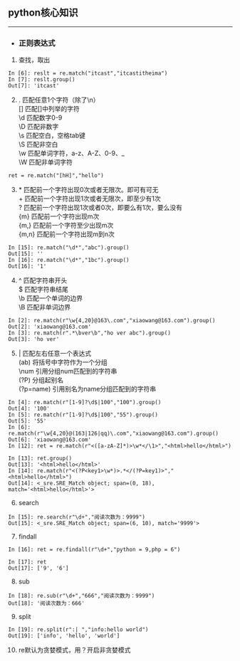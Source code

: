 ## python核心知识
********************
- ### 正则表达式
1. 查找，取出<br>
```
In [6]: reslt = re.match("itcast","itcastitheima")
In [7]: reslt.group()
Out[7]: 'itcast'
```
2. .   匹配任意1个字符（除了\n）<br>
[]   匹配[]中列举的字符<br>
\d   匹配数字0-9<br>
\D   匹配非数字<br>
\s   匹配空白，空格tab键<br>
\S   匹配非空白<br>
\w   匹配单词字符，a-z、A-Z、0-9、_<br>
\W   匹配非单词字符<br>
```
ret = re.match("[hH]","hello")
```
3. \*   匹配前一个字符出现0次或者无限次。即可有可无<br>
\+   匹配前一个字符出现1次或者无限次，即至少有1次<br>
?   匹配前一个字符出现1次或者0次，即要么有1次，要么没有<br>
{m}   匹配前一个字符出现m次<br>
{m,}   匹配前一个字符至少出现m次<br>
{m,n}   匹配前一个字符出现m到n次<br>
```
In [15]: re.match("\d*","abc").group()
Out[15]: ''
In [16]: re.match("\d*","1bc").group()
Out[16]: '1'
```
4. ^ 匹配字符串开头<br>
$ 匹配字符串结尾<br>
\b 匹配一个单词的边界<br>
\B 匹配非单词边界<br>
```
In [2]: re.match(r"\w{4,20}@163\.com","xiaowang@163.com").group()
Out[2]: 'xiaowang@163.com'
In [3]: re.match(r".*\bver\b","ho ver abc").group()
Out[3]: 'ho ver'
```
5. | 匹配左右任意一个表达式<br>
(ab) 将括号中字符作为一个分组<br>
\num 引用分组num匹配到的字符串<br>
(?P<name>) 分组起别名<br>
(?p=name) 引用别名为name分组匹配到的字符串<br>
```
In [4]: re.match(r"[1-9]?\d$|100","100").group()
Out[4]: '100'
In [5]: re.match(r"[1-9]?\d$|100","55").group()
Out[5]: '55'
In [6]: re.match(r"\w{4,20}@(163|126|qq)\.com","xiaowang@163.com").group()
Out[6]: 'xiaowang@163.com'
In [12]: ret = re.match(r"<([a-zA-Z]*)>\w*</\1>","<html>hello</html>")

In [13]: ret.group()
Out[13]: '<html>hello</html>'
In [14]: re.match(r"<(?P<key1>\w*)>.*</(?P=key1)>","<html>hello</html>")
Out[14]: <_sre.SRE_Match object; span=(0, 18), match='<html>hello</html>'>
```
6. search<br>
```
In [15]: re.search(r"\d+","阅读次数为：9999")
Out[15]: <_sre.SRE_Match object; span=(6, 10), match='9999'>

```
7. findall<br>
```
In [16]: ret = re.findall(r"\d+","python = 9,php = 6")

In [17]: ret
Out[17]: ['9', '6']

```
8. sub<br>
```
In [18]: re.sub(r"\d+","666","阅读次数为：9999")
Out[18]: '阅读次数为：666'

```
9. split<br>
```
In [19]: re.split(r":| ","info:hello world")
Out[19]: ['info', 'hello', 'world']
```
10. re默认为贪婪模式，用？开启非贪婪模式<br>


